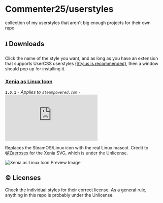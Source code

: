 # Commenter25/userstyles
collection of my userstyles that aren't big enough projects for their own repo

## ⭳ Downloads
Click the name of the style you want, and as long as you have an extension that supports UserCSS userstyles [(Stylus is recommended)](https://github.com/openstyles/stylus), then a window should pop up for installing it.

### [Xenia as Linux Icon](https://raw.githubusercontent.com/Commenter25/userstyles/master/xeniasteam/xeniasteam.user.css)  

**`1.0.1`** - _Applies to `steampowered.com`_ - ![GitHub file size in bytes](https://img.shields.io/github/size/Commenter25/userstyles/xeniasteam/xeniasteam.user.css)

Replaces the SteamOS/Linux icon with the real Linux mascot. Credit to [@Zaeroses](https://github.com/Zaeroses) for the Xenia SVG, which is under the Unlicense.

![Xenia as Linux Icon Preview Image](https://raw.githubusercontent.com/Commenter25/userstyles/master/xeniasteam/preview.png)

## © Licenses
Check the individual styles for their correct license. As a general rule, anything in this repo is probably under the Unlicense.

